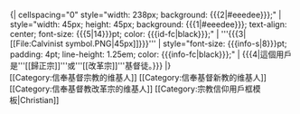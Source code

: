 <div style="float: left; border:solid {{{1|{{{border-c|#aaaaaa}}}}}} 1px; margin: 1px;">
{| cellspacing="0" style="width: 238px; background: {{{2|#eeedee}}};"
| style="width: 45px; height: 45px; background: {{{1|#eeedee}}}; text-align: center; font-size: {{{5|14}}}pt; color: {{{id-fc|black}}};" | '''{{{3|[[File:Calvinist symbol.PNG|45px]]}}}'''
| style="font-size: {{{info-s|8}}}pt; padding: 4pt; line-height: 1.25em; color: {{{info-fc|black}}};" | {{{4|這個用戶是'''[[歸正宗]]'''或'''[[改革宗]]'''基督徒。}}}
|}</div><includeonly>
[[Category:信奉基督宗教的维基人]]
[[Category:信奉基督新教的维基人]]
[[Category:信奉基督教改革宗的维基人]]</includeonly><noinclude>
[[Category:宗教信仰用戶框模板|Christian]]
</noinclude>